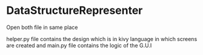 # DataStructureRepresenter
Open both file in same place 

helper.py file contains the design which is in kivy language in which screens are created 
and main.py file contains the logic of the G.U.I
